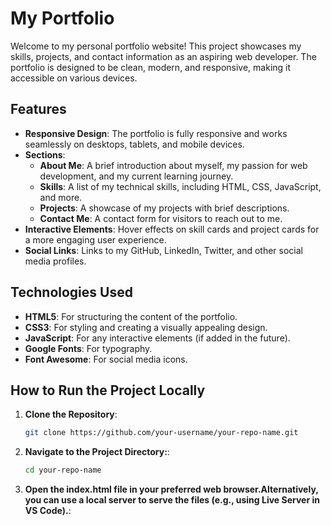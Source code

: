 # My Portfolio

Welcome to my personal portfolio website! This project showcases my skills, projects, and contact information as an aspiring web developer. The portfolio is designed to be clean, modern, and responsive, making it accessible on various devices.

## Features

- **Responsive Design**: The portfolio is fully responsive and works seamlessly on desktops, tablets, and mobile devices.
- **Sections**:
  - **About Me**: A brief introduction about myself, my passion for web development, and my current learning journey.
  - **Skills**: A list of my technical skills, including HTML, CSS, JavaScript, and more.
  - **Projects**: A showcase of my projects with brief descriptions.
  - **Contact Me**: A contact form for visitors to reach out to me.
- **Interactive Elements**: Hover effects on skill cards and project cards for a more engaging user experience.
- **Social Links**: Links to my GitHub, LinkedIn, Twitter, and other social media profiles.

## Technologies Used

- **HTML5**: For structuring the content of the portfolio.
- **CSS3**: For styling and creating a visually appealing design.
- **JavaScript**: For any interactive elements (if added in the future).
- **Google Fonts**: For typography.
- **Font Awesome**: For social media icons.

## How to Run the Project Locally

1. **Clone the Repository**:
   ```bash
   git clone https://github.com/your-username/your-repo-name.git

2. **Navigate to the Project Directory:**:
   ```bash
   cd your-repo-name
   
3. **Open the index.html file in your preferred web browser.Alternatively, you can use a local server to serve the files (e.g., using Live Server in VS Code).**:
 







